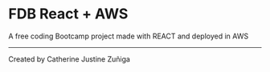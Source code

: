 # FDB React + AWS

A free coding Bootcamp project made with REACT and deployed in AWS

---------------
Created by Catherine Justine Zuñiga